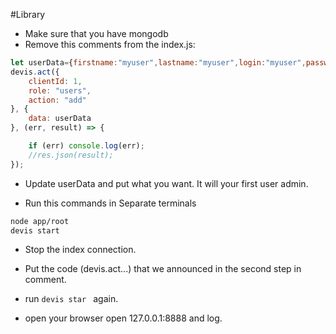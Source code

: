 #Library
* Make sure that you have mongodb
* Remove this comments from the index.js:
```javascript
let userData={firstname:"myuser",lastname:"myuser",login:"myuser",password:"sdsd",email:"myuser@email.com",admin:true};
devis.act({
    clientId: 1,
    role: "users", 
    action: "add"
}, {
    data: userData
}, (err, result) => {

    if (err) console.log(err);
    //res.json(result);
});

```
* Update userData and put what you want. It will your first user admin.

* Run this commands in Separate terminals

```bash
node app/root
devis start
```

* Stop the index connection.
* Put the code (devis.act...) that we announced in the second step in comment.

* run ```devis star ``` again.

* open your browser open 127.0.0.1:8888 and log.
